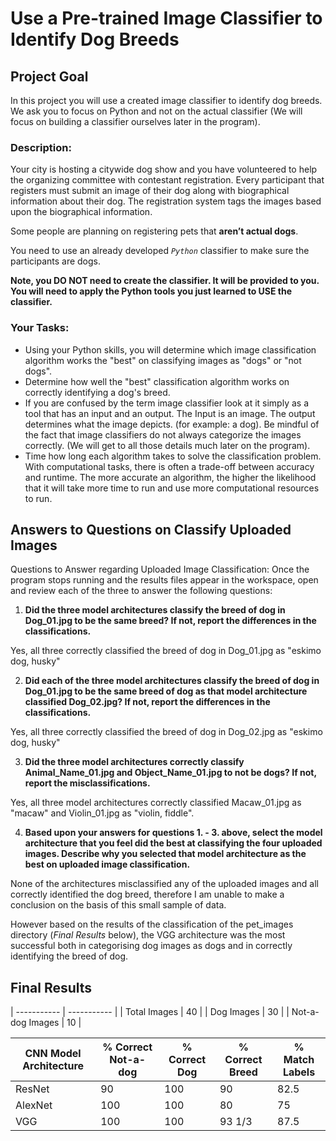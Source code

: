 # Use a Pre-trained Image Classifier to Identify Dog Breeds

## Project Goal
In this project you will use a created image classifier to identify dog breeds. We ask you to focus on Python and not on the actual classifier (We will focus on building a classifier ourselves later in the program).

### Description:
Your city is hosting a citywide dog show and you have volunteered to help the organizing committee with contestant registration. Every participant that registers must submit an image of their dog along with biographical information about their dog. The registration system tags the images based upon the biographical information.

Some people are planning on registering pets that **aren’t actual dogs**.

You need to use an already developed *`Python`* classifier to make sure the participants are dogs.

**Note, you DO NOT need to create the classifier. It will be provided to you. You will need to apply the Python tools you just learned to USE the classifier.**

### Your Tasks:
 - Using your Python skills, you will determine which image classification algorithm works the "best" on classifying images as "dogs" or "not dogs".
 - Determine how well the "best" classification algorithm works on correctly identifying a dog's breed.
 - If you are confused by the term image classifier look at it simply as a tool that has an input and an output. The Input is an image. The output determines what the image depicts. (for example: a dog). Be mindful of the fact that image classifiers do not always categorize the images correctly. (We will get to all those details much later on the program).
 - Time how long each algorithm takes to solve the classification problem. With computational tasks, there is often a trade-off between accuracy and runtime. The more accurate an algorithm, the higher the likelihood that it will take more time to run and use more computational resources to run.

## Answers to Questions on Classify Uploaded Images
Questions to Answer regarding Uploaded Image Classification:
Once the program stops running and the results files appear in the workspace, open and review each of the three to answer the following questions:

1. **Did the three model architectures classify the breed of dog in Dog_01.jpg to be the same breed? If not, report the differences in the classifications.**

Yes, all three correctly classified the breed of dog in Dog_01.jpg as "eskimo dog, husky"


2. **Did each of the three model architectures classify the breed of dog in Dog_01.jpg to be the same breed of dog as that model architecture classified Dog_02.jpg? If not, report the differences in the classifications.**

Yes, all three correctly classified the breed of dog in Dog_02.jpg as "eskimo dog, husky"


3. **Did the three model architectures correctly classify Animal_Name_01.jpg and Object_Name_01.jpg to not be dogs? If not, report the misclassifications.**

Yes, all three model architectures correctly classified Macaw_01.jpg as "macaw" and Violin_01.jpg as "violin, fiddle".

4. **Based upon your answers for questions 1. - 3. above, select the model architecture that you feel did the best at classifying the four uploaded images. Describe why you selected that model architecture as the best on uploaded image classification.**

None of the architectures misclassified any of the uploaded images and all correctly identified the dog breed, therefore I am unable to make a conclusion on the basis of this small sample of data.

However based on the results of the classification of the pet_images directory (*Final Results* below), the VGG architecture was the most successful both in categorising dog images as dogs and in correctly identifying the breed of dog.

## Final Results

| ----------- | ----------- |
| Total Images | 40 |
| Dog Images | 30 |
| Not-a-dog Images | 10 |

| CNN Model Architecture | % Correct Not-a-dog | % Correct Dog | % Correct Breed | % Match Labels |
| ----------- | ----------- | ----------- | ----------- | ----------- |
| ResNet | 90 | 100 | 90 | 82.5 |
| AlexNet | 100 | 100 | 80 | 75 |
| VGG | 100 | 100 | 93 1/3 | 87.5 |

